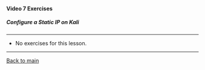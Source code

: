 #### Video 7 Exercises

##### Configure a Static IP on Kali

---

- No exercises for this lesson.

---

[Back to main](https://github.com/rot0xd/CBTNuggets/blob/master/CEHv9/README.md)

